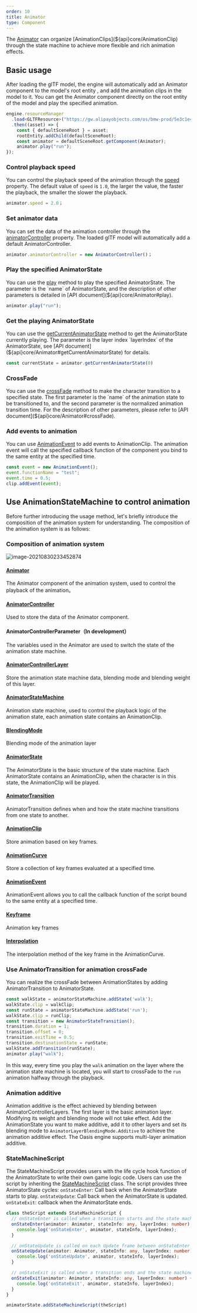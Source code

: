 ```yaml
---
order: 10
title: Animator
type: Component
---
```


The [Animator](${api}core/Animator) can organize [AnimationClips](${api}core/AnimationClip) through the state machine to achieve more flexible and rich animation effects.

<playground src="skeleton-animation.ts"></playground>

## Basic usage
After loading the glTF model, the engine will automatically add an Animator component to the model's root entity , and add the animation clips in the model to it. You can get the Animator component directly on the root entity of the model and play the specified animation.

```typescript
engine.resourceManager
  .load<GLTFResource>("https://gw.alipayobjects.com/os/bmw-prod/5e3c1e4e-496e-45f8-8e05-f89f2bd5e4a4.glb")
  .then((asset) => {
    const { defaultSceneRoot } = asset;
    rootEntity.addChild(defaultSceneRoot);
    const animator = defaultSceneRoot.getComponent(Animator);
    animator.play("run");
});
```

### Control playback speed

You can control the playback speed of the animation through the [speed](${api}core/Animator#speed) property. The default value of `speed` is `1.0`, the larger the value, the faster the playback, the smaller the slower the playback.

```typescript
animator.speed = 2.0；
```

### Set animator data

You can set the data of the animation controller through the [animatorController](${api}core/Animator#animatorController) property. The loaded glTF model will automatically add a default AnimatorController.

```typescript
animator.animatorController = new AnimatorController()；
```

### Play the specified AnimatorState

<playground src="skeleton-animation-play.ts"></playground>

You can use the [play](${api}core/Animator#play) method to play the specified AnimatorState. The parameter is the `name` of AnimatorState, and the description of other parameters is detailed in [API document](${api}core/Animator#play).

```typescript
animator.play("run");
```

### Get the playing AnimatorState

You can use the [getCurrentAnimatorState](${api}core/Animator#getCurrentAnimatorState) method to get the AnimatorState currently playing. The parameter is the layer index `layerIndex` of the AnimatorState, see [API document](${api}core/Animator#getCurrentAnimatorState) for details.

```typescript
const currentState = animator.getCurrentAnimatorState(0)
```

### CrossFade

<playground src="skeleton-animation-crossfade.ts"></playground>

You can use the [crossFade](${api}core/Animator#crossFade) method to make the character transition to a specified state. The first parameter is the `name` of the animation state to be transitioned to, and the second parameter is the normalized animation transition time. For the description of other parameters, please refer to [API document](${api}core/Animator#crossFade).

### Add events to animation

<playground src="animation-event.ts"></playground>

You can use [AnimationEvent](${api}core/AnimationEvent) to add events to AnimationClip. The animation event will call the specified callback function of the component you bind to the same entity at the specified time.

```typescript
const event = new AnimationEvent();
event.functionName = "test";
event.time = 0.5;
clip.addEvent(event);
```

## Use AnimationStateMachine to control animation

Before further introducing the usage method, let's briefly introduce the composition of the animation system for understanding. The composition of the animation system is as follows:

### Composition of animation system

![image-20210830233452874](https://gw.alipayobjects.com/zos/OasisHub/b973418a-cca7-46c9-9298-a54e7d445f70/image-20210830233452874.png)

#### [Animator](${api}core/Animator)
The Animator component of the animation system, used to control the playback of the animation。

#### [AnimatorController](${api}core/AnimatorController)
Used to store the data of the  Animator component.

#### AnimatorControllerParameter（In development）
The variables used in the Animator are used to switch the state of the animation state machine.

#### [AnimatorControllerLayer](${api}core/AnimatorControllerLayer)
Store the animation state machine data, blending mode and blending weight of this layer.

#### [AnimatorStateMachine](${api}core/AnimatorStateMachine)
Animation state machine, used to control the playback logic of the animation state, each animation state contains an AnimationClip.

#### [BlendingMode](${api}core/AnimatorControllerLayer#blendingMode)
Blending mode of the animation layer

#### [AnimatorState](${api}core/AnimatorState)
The AnimatorState is the basic structure of the state machine. Each AnimatorState contains an AnimationClip, when the character is in this state, the AnimationClip will be played.

#### [AnimatorTransition](${api}core/AnimatorTransition)
AnimatorTransition defines when and how the state machine transitions from one state to another.

#### [AnimationClip](${api}core/AnimationClip)
Store animation based on key frames.

#### [AnimationCurve](${api}core/AnimationCurve)
Store a collection of key frames evaluated at a specified time.

#### [AnimationEvent](${api}core/AnimationEvent)
AnimationEvent allows you to call the callback function of the script bound to the same entity at a specified time.

#### [Keyframe](${api}core/KeyFrame)
Animation key frames

#### [Interpolation](${api}core/AnimationCurve#interpolation)
The interpolation method of the key frame in the AnimationCurve.

### Use AnimatorTransition for animation crossFade
You can realize the crossFade between AnimationStates by adding AnimatorTransition to AnimatorState.

```typescript
const walkState = animatorStateMachine.addState('walk');
walkState.clip = walkClip;
const runState = animatorStateMachine.addState('run');
walkState.clip = runClip;
const transition = new AnimatorStateTransition();
transition.duration = 1;
transition.offset = 0;
transition.exitTime = 0.5;
transition.destinationState = runState;
walkState.addTransition(runState);
animator.play("walk");
```
In this way, every time you play the `walk` animation on the layer where the animation state machine is located, you will start to crossFade to the `run` animation halfway through the playback.

### Animation additive

<playground src="skeleton-animation-additive.ts"></playground>

Animation additive is the effect achieved by blending between AnimatorControllerLayers. The first layer is the basic animation layer. Modifying its weight and blending mode will not take effect. Add the AnimationState you want to make additive, add it to other layers and set its blending mode to `AnimatorLayerBlendingMode.Additive` to achieve the animation additive effect. The Oasis engine supports multi-layer animation additive.

### StateMachineScript

<playground src="animation-stateMachineScript.ts"></playground>

The StateMachineScript provides users with the life cycle hook function of the AnimatorState to write their own game logic code. Users can use the script by inheriting the [StateMachineScript](${api}core/StateMachineScript) class.
The script provides three AnimatorState cycles:
`onStateEnter`: Call back when the AnimatorState starts to play.
`onStateUpdate`: Call back when the AnimatorState is updated.
`onStateExit`: callback when the AnimatorState ends.


```typescript
class theScript extends StateMachineScript {
  // onStateEnter is called when a transition starts and the state machine starts to evaluate this state
  onStateEnter(animator: Animator, stateInfo: any, layerIndex: number) {
    console.log('onStateEnter', animator, stateInfo, layerIndex);
  }

  // onStateUpdate is called on each Update frame between onStateEnter and onStateExit callbacks
  onStateUpdate(animator: Animator, stateInfo: any, layerIndex: number) {
    console.log('onStateUpdate', animator, stateInfo, layerIndex);
  }

  // onStateExit is called when a transition ends and the state machine finishes evaluating this state
  onStateExit(animator: Animator, stateInfo: any, layerIndex: number) {
    console.log('onStateExit', animator, stateInfo, layerIndex);
  }
}

animatorState.addStateMachineScript(theScript)
```
